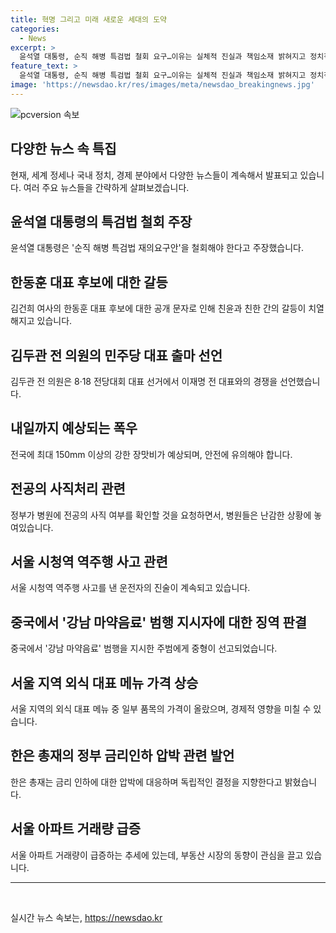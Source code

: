 ```yaml
---
title: 혁명 그리고 미래 새로운 세대의 도약
categories:
  - News
excerpt: >
  윤석열 대통령, 순직 해병 특검법 철회 요구…이유는 실체적 진실과 책임소재 밝혀지고 정치적 악용 우려 / 김건희 여사, 한동훈 대표에게 거짓말 사과 요구…친윤·친한 갈등 격화 / 김두관, 이재명 대표에 도전 선언…1인 독주로 민주주의 파괴 비판 / 장맛비 150mm 이상 내일까지…중부지방에 시간당 30~50mm 예상 / 전공의 사직·복귀 확정날 앞두고 수련병원 난감…시일 촉박한 대처 예상 / 서울 역주행 사고 운전자 브레이크 밟았다 주장 / 한국 중국서 강남 마약음료 제조·배포 지시한 주범 징역 23년 선고 / 서울 외식 대표 메뉴 가격 오름…냉면·삼계탕 가격 상승 / 한은 총재, 정부 금리인하 압박에 독립적 의사결정 추구 언급 / 서울 아파트 매매 거래량 급증…6월 거래 신고 5천건 돌파
feature_text: >
  윤석열 대통령, 순직 해병 특검법 철회 요구…이유는 실체적 진실과 책임소재 밝혀지고 정치적 악용 우려 / 김건희 여사, 한동훈 대표에게 거짓말 사과 요구…친윤·친한 갈등 격화 / 김두관, 이재명 대표에 도전 선언…1인 독주로 민주주의 파괴 비판 / 장맛비 150mm 이상 내일까지…중부지방에 시간당 30~50mm 예상 / 전공의 사직·복귀 확정날 앞두고 수련병원 난감…시일 촉박한 대처 예상 / 서울 역주행 사고 운전자 브레이크 밟았다 주장 / 한국 중국서 강남 마약음료 제조·배포 지시한 주범 징역 23년 선고 / 서울 외식 대표 메뉴 가격 오름…냉면·삼계탕 가격 상승 / 한은 총재, 정부 금리인하 압박에 독립적 의사결정 추구 언급 / 서울 아파트 매매 거래량 급증…6월 거래 신고 5천건 돌파
image: 'https://newsdao.kr/res/images/meta/newsdao_breakingnews.jpg'
---
```


<p><img src="https://newsdao.kr/res/images/meta/newsdao_breakingnews.jpg" alt="pcversion 속보" /></p>

<h2 data-ke-size="size26">다양한 뉴스 속 특집</h2>

<p data-ke-size="size16">현재, 세계 정세나 국내 정치, 경제 분야에서 다양한 뉴스들이 계속해서 발표되고 있습니다. 여러 주요 뉴스들을 간략하게 살펴보겠습니다.</p>

<h2 data-ke-size="size24">윤석열 대통령의 특검법 철회 주장</h2>

<p data-ke-size="size16">윤석열 대통령은 '순직 해병 특검법 재의요구안'을 철회해야 한다고 주장했습니다.</p>

<h2 data-ke-size="size24">한동훈 대표 후보에 대한 갈등</h2>

<p data-ke-size="size16">김건희 여사의 한동훈 대표 후보에 대한 공개 문자로 인해 친윤과 친한 간의 갈등이 치열해지고 있습니다.</p>

<h2 data-ke-size="size24">김두관 전 의원의 민주당 대표 출마 선언</h2>

<p data-ke-size="size16">김두관 전 의원은 8·18 전당대회 대표 선거에서 이재명 전 대표와의 경쟁을 선언했습니다.</p>

<h2 data-ke-size="size24">내일까지 예상되는 폭우</h2>

<p data-ke-size="size16">전국에 최대 150mm 이상의 강한 장맛비가 예상되며, 안전에 유의해야 합니다.</p>

<h2 data-ke-size="size24">전공의 사직처리 관련</h2>

<p data-ke-size="size16">정부가 병원에 전공의 사직 여부를 확인할 것을 요청하면서, 병원들은 난감한 상황에 놓여있습니다.</p>

<h2 data-ke-size="size24">서울 시청역 역주행 사고 관련</h2>

<p data-ke-size="size16">서울 시청역 역주행 사고를 낸 운전자의 진술이 계속되고 있습니다.</p>

<h2 data-ke-size="size24">중국에서 '강남 마약음료' 범행 지시자에 대한 징역 판결</h2>

<p data-ke-size="size16">중국에서 '강남 마약음료' 범행을 지시한 주범에게 중형이 선고되었습니다.</p>

<h2 data-ke-size="size24">서울 지역 외식 대표 메뉴 가격 상승</h2>

<p data-ke-size="size16">서울 지역의 외식 대표 메뉴 중 일부 품목의 가격이 올랐으며, 경제적 영향을 미칠 수 있습니다.</p>

<h2 data-ke-size="size24">한은 총재의 정부 금리인하 압박 관련 발언</h2>

<p data-ke-size="size16">한은 총재는 금리 인하에 대한 압박에 대응하며 독립적인 결정을 지향한다고 밝혔습니다.</p>

<h2 data-ke-size="size24">서울 아파트 거래량 급증</h2>

<p data-ke-size="size16">서울 아파트 거래량이 급증하는 추세에 있는데, 부동산 시장의 동향이 관심을 끌고 있습니다.</p>

<hr>

<p data-ke-size="size16">&nbsp;</p>
실시간 뉴스 속보는, <a href="https://newsdao.kr" rel="dofollow">https://newsdao.kr</a>


